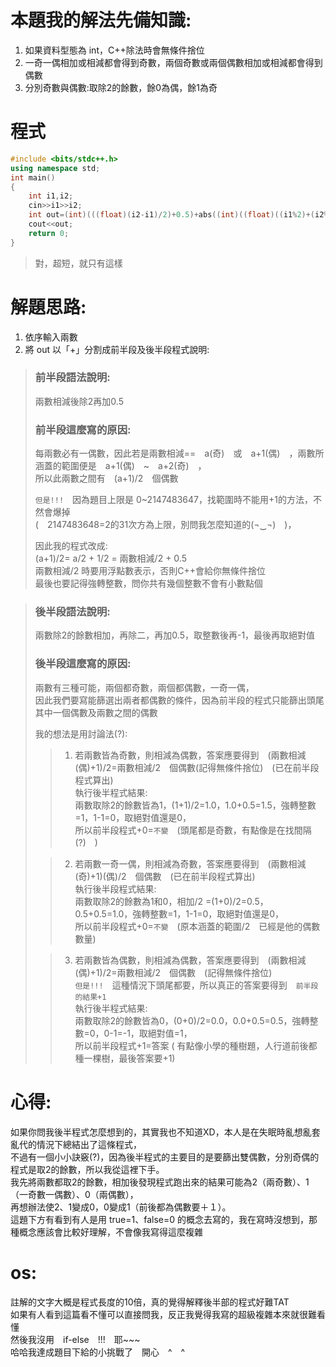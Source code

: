 # 本題我的解法先備知識:
1. 如果資料型態為 int，C++除法時會無條件捨位
2. 一奇一偶相加或相減都會得到奇數，兩個奇數或兩個偶數相加或相減都會得到偶數
3. 分別奇數與偶數:取除2的餘數，餘0為偶，餘1為奇

# 程式
```cpp
#include <bits/stdc++.h>
using namespace std;
int main()
{
    int i1,i2;
    cin>>i1>>i2;
    int out=(int)(((float)(i2-i1)/2)+0.5)+abs((int)((float)((i1%2)+(i2%2))/2+0.5)-1);
    cout<<out;
    return 0;
}
```
> 對，超短，就只有這樣

    

# 解題思路:
1. 依序輸入兩數
2. 將 out 以「+」分割成前半段及後半段程式說明:

> ### 前半段語法說明:
> 兩數相減後除2再加0.5
> 
> ### 前半段這麼寫的原因:
> 每兩數必有一偶數，因此若是兩數相減==　a(奇)　或　a+1(偶)　，兩數所涵蓋的範圍便是　a+1(偶)　~　a+2(奇)　，  
> 所以此兩數之間有　(a+1)/2　個偶數  
>   
> `但是!!!`　因為題目上限是 0~2147483647，找範圍時不能用+1的方法，不然會爆掉  
> (　2147483648=2的31次方為上限，別問我怎麼知道的(¬‿¬)　)，  
>   
> 因此我的程式改成:  
> (a+1)/2= a/2 + 1/2 = 兩數相減/2 + 0.5  
> 兩數相減/2 時要用浮點數表示，否則C++會給你無條件捨位  
> 最後也要記得強轉整數，問你共有幾個整數不會有小數點個  
> 


> ### 後半段語法說明:
> 兩數除2的餘數相加，再除二，再加0.5，取整數後再-1，最後再取絕對值
> 
> ### 後半段這麼寫的原因:
> 兩數有三種可能，兩個都奇數，兩個都偶數，一奇一偶，  
> 因此我們要寫能篩選出兩者都偶數的條件，因為前半段的程式只能篩出頭尾其中一個偶數及兩數之間的偶數  
> 
> 我的想法是用討論法(?):  
> > 1. 若兩數皆為奇數，則相減為偶數，答案應要得到　(兩數相減(偶)+1)/2=兩數相減/2　個偶數(記得無條件捨位)　(已在前半段程式算出)  
>   執行後半程式結果:  
>   兩數取除2的餘數皆為1，(1+1)/2=1.0，1.0+0.5=1.5，強轉整數=1，1-1=0，取絕對值還是0，  
>   所以前半段程式+0=`不變`　(頭尾都是奇數，有點像是在找間隔(?)　)  
>   
> > 2. 若兩數一奇一偶，則相減為奇數，答案應要得到　(兩數相減(奇)+1)(偶)/2　個偶數　(已在前半段程式算出)   
>   執行後半段程式結果:  
>   兩數取除2的餘數為1和0，相加/2 =(1+0)/2=0.5，0.5+0.5=1.0，強轉整數=1，1-1=0，取絕對值還是0，  
>   所以前半段程式+0=`不變`　(原本涵蓋的範圍/2　已經是他的偶數數量)  
>   
> > 3. 若兩數皆為偶數，則相減為偶數，答案應要得到　(兩數相減(偶)+1)/2=兩數相減/2　個偶數　(記得無條件捨位)  
>   `但是!!!`　這種情況下頭尾都要，所以真正的答案要得到　`前半段的結果+1`  
>   執行後半程式結果:  
>   兩數取除2的餘數皆為0，(0+0)/2=0.0，0.0+0.5=0.5，強轉整數=0，0-1=-1，取絕對值=1，  
>   所以前半段程式+1=答案 ( 有點像小學的種樹題，人行道前後都種一棵樹，最後答案要+1)  

# 心得:
如果你問我後半程式怎麼想到的，其實我也不知道XD，本人是在失眠時亂想亂套亂代的情況下總結出了這條程式，  
不過有一個小小訣竅(?)，因為後半程式的主要目的是要篩出雙偶數，分別奇偶的程式是取2的餘數，所以我從這裡下手。  
我先將兩數都取2的餘數，相加後發現程式跑出來的結果可能為2（兩奇數）、1（一奇數一偶數）、0（兩偶數），  
再想辦法使2、1變成0，0變成1（前後都為偶數要＋１）。  
這題下方有看到有人是用 true=1、false=0 的概念去寫的，我在寫時沒想到，那種概念應該會比較好理解，不會像我寫得這麼複雜  

# os:
註解的文字大概是程式長度的10倍，真的覺得解釋後半部的程式好難TAT  
如果有人看到這篇看不懂可以直接問我，反正我覺得我寫的超級複雜本來就很難看懂  
然後我沒用　if-else　!!!　耶~~~  
哈哈我達成題目下給的小挑戰了　開心　^　^  


